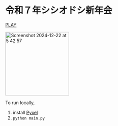 # 令和７年シシオドシ新年会

[PLAY](https://kitao.github.io/pyxel/wasm/launcher/?run=yamakkaji.shishiodoshi-shinnenkaiR7.main&packages=numpy)

<img width="200" alt="Screenshot 2024-12-22 at 5 42 57" src="https://github.com/user-attachments/assets/0cadb78f-ed14-4c55-9e10-c3efd2474051" />

To run locally,
1. install [Pyxel](https://github.com/kitao/pyxel/blob/main/docs/README.ja.md)
2. `python main.py`
